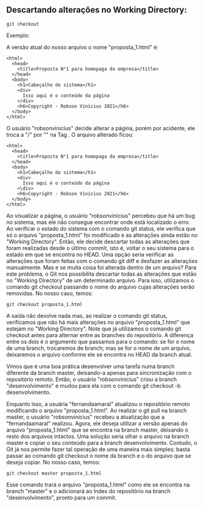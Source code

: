 ## Descartando alterações no Working Directory: 

~~~
git checkout
~~~

Exemplo: 

A versão atual do nosso arquivo o nome "proposta_1.html" é: 

~~~
<html>
  <head>
    <title>Proposta N°1 para homepaga da empresa</title>
  </head>
  <body>
    <h1>Cabeçalho do sistema</h1>
    <div>
      Isso aqui é o conteúdo da página
    </div>
    <h6>Copyright - Robson Vinicius 2021</h6>
  </body>
</html>
~~~

O usuário "robsonvinicius" decide alterar a página, porém por acidente, ele troca a "/" por "\" na Tag </div>. O arquivo alterado ficou:

~~~
<html>
  <head>
    <title>Proposta N°1 para homepaga da empresa</title>
  </head>
  <body>
    <h1>Cabeçalho do sistema</h1>
    <div>
      Isso aqui é o conteúdo da página
    <\div>
    <h6>Copyright - Robson Vinicius 2021</h6>
  </body>
</html>
~~~

Ao visualizar a página, o usuário "robsonvinicius" percebeu que há um bug no sistema, mas ele não consegue encontrar onde está localizado o erro. 
Ao verificar o estado do sistema com o comando git status, ele verifica que só o arquivo "proposta_1.html" foi modificado e as alterações ainda
estão no "Working Directory". Então, ele decide descartar todas as alterações que foram realizadas desde o último commit, isto é, voltar o seu
sistema para o estado em que se encontra no HEAD. Uma opção seria verificar as alterações que foram feitas com o comando git diff e desfazer as
alterações manualmente. Mas e se muita coisa foi alterada dentro de um arquivo? Para este problema, o Git nos possibilita descartar todas as 
alterações que estão no "Working Directory" de um determinado arquivo. Para isso, utilizamos o comando git checkout passando o nome do arquivo cujas
alterações serão removidas. No nosso caso, temos:

~~~
git checkout proposta_1.html
~~~

A saída não devolve nada mas, ao realizar o comando git status, verificamos que não há mais alterações no arquivo "proposta_1.html" que estejam
no "Working Directory". Note que já utilizamos o comando git checkout antes para alternar entre as branches do repositório. A diferença entre os
dois é o argumento que passamos para o comando: se for o nome de uma branch, trocaremos de branch; mas se for o nome de um arquivo, deixaremos o
arquivo conforme ele se encontra no HEAD da branch atual.

Vimos que é uma boa prática desenvolver uma tarefa numa branch diferente da branch master, deixando-a apenas para sincronização com o repositório
remoto. Então, o usuário "robsonvinicius" criou a branch "desenvolvimento" e mudou para ela com o comando git checkout -b desenvolvimento.

Enquanto isso, a usuária "fernandaamaral" atualizou o repositório remoto modificando o arquivo "proposta_1.html". Ao realizar o git pull na branch
master, o usuário "robsonvinicius" recebeu a atualização que a "fernandaamaral" realizou. Agora, ele deseja utilizar a versão apenas do arquivo 
"proposta_1.html" que se encontra na branch master, deixando o resto dos arquivos intactos. Uma solução seria olhar o arquivo na branch master
e copiar o seu conteúdo para a branch desenvolvimento. Contudo, o Git já nos permite fazer tal operação de uma maneira mais simples: basta passar
ao comando git checkout o nome da branch e o do arquivo que se deseja copiar. No nosso caso, temos:

~~~
git checkout master proposta_1.html
~~~

Esse comando trará o arquivo "proposta_1.html" como ele se encontra na branch "master" e o adicionará ao Index do repositório na branch 
"desenvolvimento", pronto para um commit.
